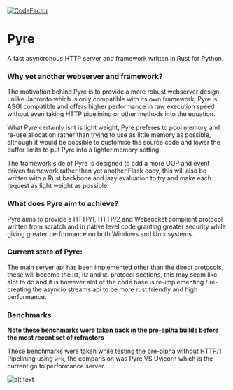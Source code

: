 [![CodeFactor](https://www.codefactor.io/repository/github/project-dream-weaver/pyre/badge)](https://www.codefactor.io/repository/github/project-dream-weaver/pyre)

# Pyre
A fast asyncronous HTTP server and framework written in Rust for Python.

### Why yet another webserver and framework?
The motivation behind Pyre is to provide a more robust webserver design, unlike Japronto which is only compatible with its own framework; Pyre is ASGI compatible and offers higher performance in raw execution speed without even taking HTTP pipelining or other methods into the equation.

What Pyre certainly isnt is light weight, Pyre preferes to pool memory and re-use allocation rather than trying to use as little memory as possible, although it would be possible to customise the source code and lower the buffer limits to put Pyre into a lighter memory setting.

The framework side of Pyre is designed to add a more OOP and event driven framework rather than yet another Flask copy, this will also be written with a Rust backbone and lazy evaluation to try and make each request as light weight as possible.


### What does Pyre aim to achieve?
Pyre aims to provide a HTTP/1, HTTP/2 and Websocket complient protocol written from scratch and in native level code granting greater security while giving greater performance on both Windows and Unix systems.

### Current state of Pyre:
The main server api has been implemented other than the direct protocols, these will become the `H1`, `H2` and `WS` protocol sections, this may seem like alot to do and it is however alot of the code base is re-implementing / re-creating the asyncio streams api to be more rust friendly and high performance.

### Benchmarks
**Note these benchmarks were taken back in the pre-aplha builds before the most recent set of refractors**

These benchmarks were taken while testing the pre-alpha without HTTP/1 Pipelining using `wrk`, the comparision was Pyre VS Uvicorn which is the current go to performance server.

![alt text](https://github.com/Project-Dream-Weaver/Pyre/blob/main/images/bench-pre-alpha.png "Pyre Benchmarks")
